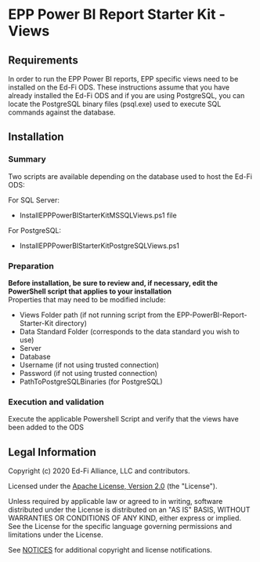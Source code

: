 # EPP Power BI Report Starter Kit - Views

## Requirements

In order to run the EPP Power BI reports, EPP specific views need to be installed on the Ed-Fi ODS.  These instructions assume that you have already installed the Ed-Fi ODS and if you are using PostgreSQL, you can locate the PostgreSQL binary files (psql.exe) used to execute SQL commands against the database.

## Installation

### Summary

Two scripts are available depending on the database used to host the Ed-Fi ODS:  

For SQL Server:  

- InstallEPPPowerBIStarterKitMSSQLViews.ps1 file

For PostgreSQL:  

- InstallEPPPowerBIStarterKitPostgreSQLViews.ps1

### Preparation

**Before installation, be sure to review and, if necessary, edit the PowerShell script that applies to your installation**  
Properties that may need to be modified include:  

- Views Folder path (if not running script from the EPP-PowerBI-Report-Starter-Kit directory)
- Data Standard Folder (corresponds to the data standard you wish to use)
- Server
- Database
- Username (if not using trusted connection)
- Password (if not using trusted connection)
- PathToPostgreSQLBinaries (for PostgreSQL)

### Execution and validation

Execute the applicable Powershell Script and verify that the views have been added to the ODS  

## Legal Information

Copyright (c) 2020 Ed-Fi Alliance, LLC and contributors.

Licensed under the [Apache License, Version 2.0](LICENSE) (the "License").

Unless required by applicable law or agreed to in writing, software distributed
under the License is distributed on an "AS IS" BASIS, WITHOUT WARRANTIES OR
CONDITIONS OF ANY KIND, either express or implied. See the License for the
specific language governing permissions and limitations under the License.

See [NOTICES](NOTICES.md) for additional copyright and license notifications.
